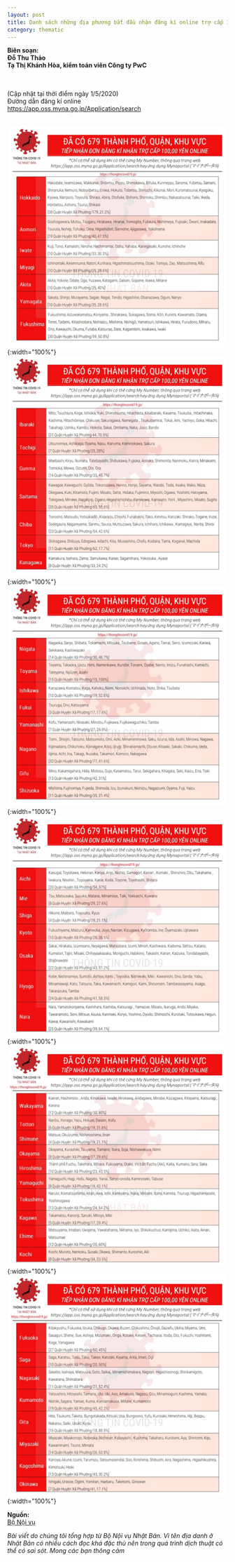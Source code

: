 ```yaml
---
layout: post
title: Danh sách những địa phương bắt đầu nhận đăng kí online trợ cấp 100,000 yên bằng thẻ My Number
category: thematic
---
```

  
**Biên soạn:**  
**Đỗ Thu Thảo**  
**Tạ Thị Khánh Hòa, kiểm toán viên Công ty PwC**  
<br/>
<br/>

(Cập nhật tại thời điểm ngày 1/5/2020)  
Đường dẫn đăng kí online  
<https://app.oss.myna.go.jp/Application/search>
<br/>
<br/>

![Danh sách 1](/img/posts/679-1-wm.jpg){:width="100%"}
![Danh sách 2](/img/posts/679-2-wm.jpg){:width="100%"}
![Danh sách 3](/img/posts/679-3-wm.jpg){:width="100%"}
![Danh sách 4](/img/posts/679-4-wm.jpg){:width="100%"}
![Danh sách 5](/img/posts/679-5-wm.jpg){:width="100%"}
![Danh sách 6](/img/posts/679-6-wm.jpg){:width="100%"}

**Nguồn:**  
[Bộ Nội vụ](https://www.soumu.go.jp/main_content/000686087.pdf)

_Bài viết do chúng tôi tổng hợp từ Bộ Nội vụ Nhật Bản. Vì tên địa danh ở Nhật Bản có nhiều cách đọc khá đặc thù nên trong quá trình dịch thuật có thể có sai sót. Mong các bạn thông cảm_
<br/>
<br/>
